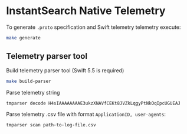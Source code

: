 # InstantSearch Native Telemetry


To generate `.proto` specification and Swift telemetry telemetry execute:

```sh
make generate
```

## Telemetry parser tool

Build telemetry parser tool (Swift 5.5 is required)

```sh
make build-parser
```

Parse telemetry string

```sh
tmparser decode H4sIAAAAAAAAE3ukzXNAVfCEKt8JVZkLqgyPtNkOqIpcUGUEAJ
```

Parse telemetry .csv file with format `ApplicationID, user-agents`:

```sh
tmparser scan path-to-log-file.csv
```
